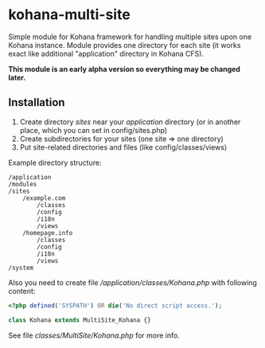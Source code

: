 kohana-multi-site
=================

Simple module for Kohana framework for handling multiple sites upon one Kohana instance.
Module provides one directory for each site (it works exact like additional "application" directory in Kohana CFS).

**This module is an early alpha version so everything may be changed later.**


Installation
------------


1.  Create directory *sites* near your *application* directory (or in another place, which you can set in config/sites.php)
2.  Create subdirectories for your sites (one site => one directory)
3.  Put site-related directories and files (like config/classes/views)

Example directory structure:

    /application
    /modules
    /sites
        /example.com
            /classes
            /config
            /i18n
            /views
        /homepage.info
            /classes
            /config
            /i18n
            /views
    /system

Also you need to create file */application/classes/Kohana.php* with following content:

```php
<?php defined('SYSPATH') OR die('No direct script access.');

class Kohana extends MultiSite_Kohana {}
```

See file *classes/MultiSite/Kohana.php* for more info.
